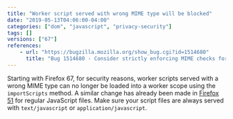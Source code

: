 ```yaml
---
title: "Worker script served with wrong MIME type will be blocked"
date: "2019-05-13T04:06:00-04:00"
categories: ["dom", "javascript", "privacy-security"]
tags: []
versions: ["67"]
references:
    - url: "https://bugzilla.mozilla.org/show_bug.cgi?id=1514680"
      title: "Bug 1514680 - Consider strictly enforcing MIME checks for `importScripts()`."
---
```

Starting with Firefox 67, for security reasons, worker scripts served with a wrong MIME type can no longer be loaded into a worker scope using the `importScripts` method. A similar change has already been made in [Firefox 51](https://www.fxsitecompat.com/en-CA/docs/2016/javascript-served-with-wrong-mime-type-will-be-blocked/) for regular JavaScript files. Make sure your script files are always served with `text/javascript` or `application/javascript`.
